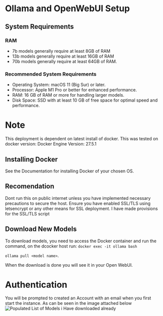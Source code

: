 # Ollama and OpenWebUI Setup

## System Requirements
### RAM
 - 7b models generally require at least 8GB of RAM 
 - 13b models generally require at least 16GB of RAM
 - 70b models generally require at least 64GB of RAM.

### Recommended System Requirements
 - Operating System: macOS 11 (Big Sur) or later.
 - Processor: Apple M1 Pro or better for enhanced performance.
 - RAM: 16 GB of RAM or more for handling larger models.
 - Disk Space: SSD with at least 10 GB of free space for optimal speed and performance.

 # Note
 This deployment is dependent on latest install of docker. This was tested on docker version: Docker Engine Version: 27.5.1

## Installing Docker
See the Documentation for installing Docker of your chosen OS.

## Recomendation
Dont run this on public internet unless you have implemented necessary precautions to secure the host. Ensure you have enabled SSL/TLS using letsencrypt or any other means for SSL deployment. I have made provisions for the SSL/TLS script 

## Download New Models
To download models, you need to access the Docker container and run the command, on the dcocker host run:
```docker exec -it ollama bash```

```ollama pull <model name>```.

When the download is done you will see it in your Open WebUI.

# Authentication
You will be prompted to created an Account with an email when you first start the instance. As can be seen in the image attached below
![Populated List of Models i Have downloaded already](open.png)